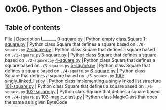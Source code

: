 # 0x06. Python - Classes and Objects

## Table of contents

File | Description
_____|____________
[0-square.py](./0-square.py) | Python empty class Square
[1-square.py](./1-square.py) | Python class Square that defines a square based on ``./0-square.py``
[2-square.py](./2-square.py) | Python class Square that defines a square based on ``./1-square.py``
[3-square.py](./3-square.py) | Python class Square that defines a square based on ``./2-square.py``
[4-square.py](./4-square.py) | Python class Square that defines a square based on ``./3-square.py``
[5-square.py](./5-square.py) | Python class Square that defines a square based on ``./4-square.py``
[6-square.py](./6-square.py) | Python class Square that defines a square based on ``./5-square.py``
[100-singly_linked_list.py](./100-singly_linked_list.py) | Python class implementing a singly linked list structure
[101-square.py](./101-square.py) | Python class Square that defines a square based on ``./6-square.py``
[102-square.py](./102-square.py) | Python class Square that defines a square based on ``./4-square.py``
[103-magic_class.py](./103-magic_class.py) | Python class MagicClass that does the same as a given ByteCode